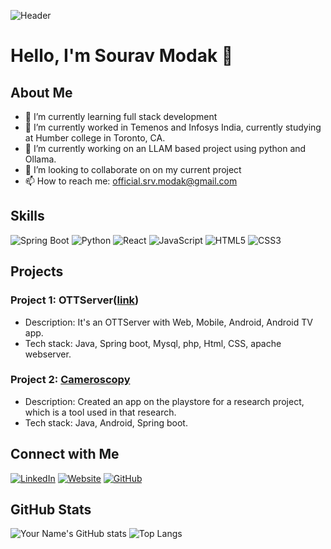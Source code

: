 ![Header](https://img.shields.io/badge/Sourav_Modak-Welcome_to_my_GitHub_Profile-blue)

# Hello, I'm Sourav Modak 👋

## About Me

- 🌱 I’m currently learning full stack development
- 💼 I’m currently worked in Temenos and Infosys India, currently studying at Humber college in Toronto, CA.
- 🔭 I’m currently working on an LLAM based project using python and Ollama.
- 👯 I’m looking to collaborate on on my current project
- 📫 How to reach me: [official.srv.modak@gmail.com](mailto:official.srv.modak@gmail.com)


## Skills

![Spring Boot](https://img.shields.io/badge/-SpringBoot-000?&logo=Spring)
![Python](https://img.shields.io/badge/-Python-000?&logo=Python)
![React](https://img.shields.io/badge/-React-000?&logo=React)
![JavaScript](https://img.shields.io/badge/-JavaScript-000?&logo=JavaScript)
![HTML5](https://img.shields.io/badge/-HTML5-000?&logo=HTML5)
![CSS3](https://img.shields.io/badge/-CSS3-000?&logo=CSS3)

## Projects

### Project 1: OTTServer([link](https://github.com/official-srv-modak/OTTServer))
- Description: It's an OTTServer with Web, Mobile, Android, Android TV app.
- Tech stack: Java, Spring boot, Mysql, php, Html, CSS, apache webserver.

### Project 2: [Cameroscopy]([link]([https://github.com/official-srv-modak/OTTServer](https://play.google.com/store/apps/details?id=com.souravmodak.cameroscopy&hl=en_CA)))
- Description: Created an app on the playstore for a research project, which is a tool used in that research.
- Tech stack: Java, Android, Spring boot.

## Connect with Me

[![LinkedIn](https://img.shields.io/badge/LinkedIn-000?style=flat&logo=LinkedIn)](https://www.linkedin.com/in/sourav-modak-b54316161/)
[![Website](https://img.shields.io/badge/Website-000?style=flat&logo=google-chrome)]((https://official-srv-modak.github.io))
[![GitHub](https://img.shields.io/badge/GitHub-000?style=flat&logo=GitHub)]((https://github.com/official-srv-modak))

## GitHub Stats

![Your Name's GitHub stats](https://github-readme-stats.vercel.app/api?username=official-srv-modak&show_icons=true&theme=radical)
![Top Langs](https://github-readme-stats.vercel.app/api/top-langs/?username=official-srv-modak&layout=compact&theme=radical)

